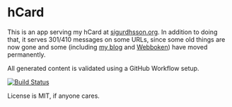 # hCard

This is an app serving my hCard at [sigurdhsson.org](http://sigurdhsson.org).
In addition to doing that, it serves 301/410 messages on some URLs, since some old things are now gone and some (including [my blog](http://blog.sigurdhsson.org) and [Webboken](http://webboken.github.io)) have moved permanently.

All generated content is validated using a GitHub Workflow setup.

[![Build Status](https://github.com/urdh/hcard/workflows/Check%20for%20broken%20links/badge.svg)](https://github.com/urdh/hcard/actions)

License is MIT, if anyone cares.
